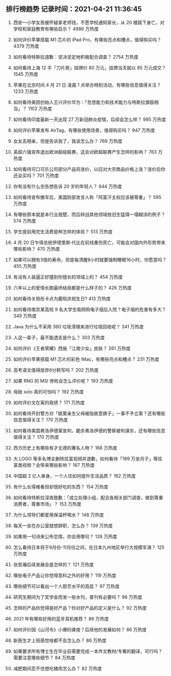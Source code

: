 
## 排行榜趋势 记录时间：2021-04-21 11:36:45
  
  1. 西安一小学女孩被怀疑拿老师钱，不愿学校通知家长，从 20 楼跳下身亡，对学校和家庭教育有哪些启示？ 4986 万热度
    
  2. 如何评价苹果搭载 M1 芯片的 iPad Pro，有哪些亮点和槽点，值得购买吗？ 4379 万热度
    
  3. 如何看待特斯拉道歉：坚决坚定地积极配合调查？ 2754 万热度
    
  4. 如何看待上海 12 平「刀片房」挂牌价 80 万元，挂牌当天就以 85 万元成交？ 1545 万热度
    
  5. 苹果在北京时间 4 月 21 日 凌晨 1 点举办特别活动，有哪些信息值得关注？ 1233 万热度
    
  6. 如何看待美团创始人王兴评价华为：「忽悠能力和技术能力与特斯拉旗鼓相当」？ 1102 万热度
    
  7. 如何看待印度最新一天出现 27 万新冠肺炎疫情，后续会怎么样？ 995 万热度
    
  8. 如何评价苹果发布 AirTag，有哪些使用场景，值得购买吗？ 947 万热度
    
  9. 女友去相亲，但是告诉我了，我该怎么办？ 769 万热度
    
  10. 英超六强宣布退出欧洲超级联赛，这会对欧超联赛产生怎样的影响？ 763 万热度
    
  11. 如何看待可口可乐公司部分产品将涨价，以应对大宗商品价格上涨？涨价后你还会买吗？ 701 万热度
    
  12. 你有没有什么忠告想告诉 20 岁的年轻人？ 644 万热度
    
  13. 如何看待宣布撤军后，美国防部发言人称「阿富汗主权应该被尊重」？ 595 万热度
    
  14. 有哪些原本就是本行业翘楚，而后转战其他领域依旧生猛得一塌糊涂的例子？ 574 万热度
    
  15. 学生提前用完生活费是种怎样的体验？ 513 万热度
    
  16. 4 月 20 日乍得总统伊德里斯·代比在前线重伤死亡，可能会对国内外形势带来哪些影响？ 470 万热度
    
  17. 如果可以拥有3倍的寿命，但是每清醒8小时就要强制睡眠16小时，你愿意吗？ 455 万热度
    
  18. 有没有人装逼正好撞到你擅长的领域上的？ 454 万热度
    
  19. 六年以上的爱情长跑最终结局都是什么样子的？ 426 万热度
    
  20. 如何看待关晓彤卡点为鹿晗庆祝生日? 413 万热度
    
  21. 如何看待南京某高校 9 名大学生吸网购电子烟后入院？电子烟的危害有多大？ 349 万热度
    
  22. Java 为什么不采用 360 垃圾清理来进行垃圾回收呢？ 341 万热度
    
  23. 人这一辈子，最不能透支是什么？ 303 万热度
    
  24. 如何评价《王者荣耀》西施「江南少女」皮肤？ 261 万热度
    
  25. 如何评价苹果搭载 M1 芯片的彩色 iMac，有哪些亮点和槽点？ 231 万热度
    
  26. 高考语文值得放弃6分默写吗？ 202 万热度
    
  27. 如果 RNG 的 MSI 惨败会怎么评价呢？ 193 万热度
    
  28. 母胎 solo 真的可怕吗？ 192 万热度
    
  29. 如何评价文在寅的政绩？ 171 万热度
    
  30. 如何看待开封警方对「姚策亲生父母被指故意换子」一事不予立案？还有哪些信息值得关注？ 170 万热度
    
  31. 如何看待美国弗洛伊德案宣判，跪杀弗洛伊德的警察被判谋杀，还有哪些信息值得关注？ 170 万热度
    
  32. 西方历史上有哪些有才无德的著名人物？ 168 万热度
    
  33. 大 LOGO 等多名博主删除炫富视频并道歉，如何看待「199 万坐月子」等炫富类视频？会带来哪些影响？ 167 万热度
    
  34. 中国超 2 亿人单身，一个人住如何提升生活品质？ 162 万热度
    
  35. 有什么长得难看但却很好吃的东西？ 154 万热度
    
  36. 如何看待特斯拉深夜致歉：「成立处理小组，配合各相关部门调查，做到尊重消费者，尊重市场」？ 153 万热度
    
  37. 为什么领导们都爱用保温杯喝水？ 148 万热度
    
  38. 每天一坐在办公室就想辞职，怎么办？ 139 万热度
    
  39. 如果用一句诗来公布恋情，你会用哪句？ 128 万热度
    
  40. 怎么看待日本将于9月份-11月份之间，在日本九州地区举行大规模军演？ 125 万热度
    
  41. 张哲瀚后续发展会是怎样的？ 121 万热度
    
  42. 哪些电子产品让你觉得意料之外的好用？ 119 万热度
    
  43. 哪些细节可以看出一个人厨艺水平的高低？ 97 万热度
    
  44. 研究生期间为了奖学金而发一些水刊，普刊有必要吗？ 96 万热度
    
  45. 怎样的产品你觉得是好产品？你对好产品的定义是什么？ 92 万热度
    
  46. 2021 年有哪些好用的蓝牙耳机推荐？ 86 万热度
    
  47. 如何评价因《山河令》小爆的龚俊？后续他的发展如何？ 86 万热度
    
  48. 新医生才上班感觉啥都不会怎么办？ 86 万热度
    
  49. 如果要求所有博士生在毕业前需要完成一本外文教材/专著的翻译，可行吗？需要注意哪些细节？ 84 万热度
    
  50. 减肥期间忍不住想吃猪肉怎么办？ 82 万热度
    